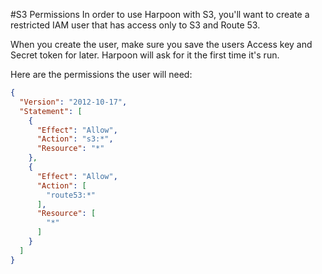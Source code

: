 #S3 Permissions
In order to use Harpoon with S3, you'll want to create a restricted IAM user that has access only to S3 and Route 53.

When you create the user, make sure you save the users Access key and Secret token for later.  Harpoon will ask for it the first time it's run.

Here are the permissions the user will need:

```json
{
  "Version": "2012-10-17",
  "Statement": [
    {
      "Effect": "Allow",
      "Action": "s3:*",
      "Resource": "*"
    },
    {
      "Effect": "Allow",
      "Action": [
        "route53:*"
      ],
      "Resource": [
        "*"
      ]
    }
  ]
}
```
